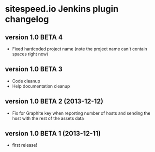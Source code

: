 # sitespeed.io Jenkins plugin changelog

version 1.0 BETA 4
----------------------
* Fixed hardcoded project name (note the project name can't contain spaces right now)

version 1.0 BETA 3
----------------------
* Code cleanup
* Help documentation cleanup

version 1.0 BETA 2 (2013-12-12)
----------------------
* Fix for Graphite key when reporting number of hosts and sending the host with the rest of the assets data

version 1.0 BETA 1 (2013-12-11)
------------------------
* first release!

